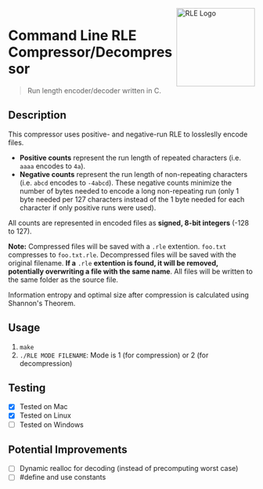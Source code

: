 <img src="https://image.flaticon.com/icons/svg/1387/1387554.svg" title = "RLE Logo" width="160" align="right">

# Command Line RLE Compressor/Decompressor
>Run length encoder/decoder written in C.

## Description
This compressor uses positive- and negative-run RLE to lossleslly encode files.
* **Positive counts** represent the run length of repeated characters (i.e. `aaaa` encodes to `4a`).
* **Negative counts** represent the run length of non-repeating characters (i.e. `abcd` encodes to `-4abcd`). These negative counts minimize the number of bytes needed to encode a long non-repeating run (only 1 byte needed per 127 characters instead of the 1 byte needed for each character if only positive runs were used).

All counts are represented in encoded files as **signed, 8-bit integers** (-128 to 127).

**Note:** Compressed files will be saved with a `.rle` extention. `foo.txt` compresses to `foo.txt.rle`. Decompressed files will be saved with the original filename. **If a** `.rle` **extention is found, it will be removed, potentially overwriting a file with the same name**. All files will be written to the same folder as the source file.

Information entropy and optimal size after compression is calculated using Shannon's Theorem.

## Usage
1. `make`
2. `./RLE MODE FILENAME`: Mode is 1 (for compression) or 2 (for decompression)

## Testing
* [x] Tested on Mac
* [x] Tested on Linux
* [ ] Tested on Windows

## Potential Improvements
* [ ] Dynamic realloc for decoding (instead of precomputing worst case)
* [ ] #define and use constants

